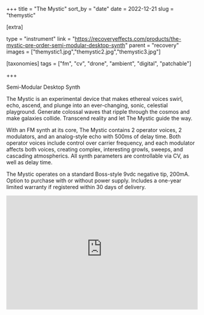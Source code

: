 +++
title = "The Mystic"
sort_by = "date"
date = 2022-12-21
slug = "themystic"

[extra]

type = "instrument"
link = "https://recoveryeffects.com/products/the-mystic-pre-order-semi-modular-desktop-synth"
parent = "recovery"
images = ["themystic1.jpg","themystic2.jpg","themystic3.jpg"]

[taxonomies]
tags = ["fm", "cv", "drone", "ambient", "digital", "patchable"]

+++

Semi-Modular Desktop Synth

The Mystic is an experimental device that makes ethereal voices swirl, echo, ascend, and plunge into an ever-changing, sonic, celestial playground. Generate colossal waves that ripple through the cosmos and make galaxies collide. Transcend reality and let The Mystic guide the way.

With an FM synth at its core, The Mystic contains 2 operator voices, 2 modulators, and an analog-style echo with 500ms of delay time. Both operator voices include control over carrier frequency, and each modulator affects both voices, creating complex, interesting growls, sweeps, and cascading atmospherics. All synth parameters are controllable via CV, as well as delay time.

The Mystic operates on a standard Boss-style 9vdc negative tip, 200mA. Option to purchase with or without power supply. Includes a one-year limited warranty if registered within 30 days of delivery.

<iframe width="100%" height="300" src="https://www.youtube-nocookie.com/embed/fZkUhzSppqw?privacy_mode=1" title="The Mystic Review Video" frameborder="0" allow="accelerometer 'none'; ambient-light-sensor 'none'; autoplay 'none'; battery 'none'; bluetooth 'none'; browsing-topics 'none'; camera 'none'; ch-ua 'none'; display-capture 'none'; domain-agent 'none'; document-domain 'none'; encrypted-media 'none'; execution-while-not-rendered 'none'; execution-while-out-of-viewport 'none'; gamepad 'none'; geolocation 'none'; gyroscope 'none'; hid 'none'; identity-credentials-get 'none'; idle-detection 'none'; keyboard-map 'none'; local-fonts 'none'; magnetometer 'none'; microphone 'none'; midi 'none'; navigation-override 'none'; otp-credentials 'none'; payment 'none'; picture-in-picture 'none'; publickey-credentials-create 'none'; publickey-credentials-get 'none'; screen-wake-lock 'none'; serial 'none'; speaker-selection 'none'; sync-xhr 'none'; usb 'none'; web-share 'none'; window-management 'none'; xr-spatial-tracking 'none'" referrerpolicy="no-referrer" sandbox="allow-scripts allow-same-origin" allowfullscreen credentialless loading="lazy"></iframe>
